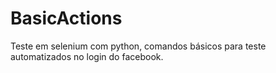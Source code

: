 # BasicActions
Teste em selenium com python,
comandos básicos para teste automatizados no login do facebook.
